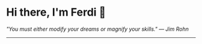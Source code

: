 <h1>Hi there, I'm Ferdi 👋</h1>

<p><em>
  "You must either modify your dreams or magnify your skills." — Jim Rohn
</em></p>

---
